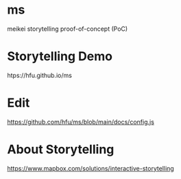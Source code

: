 # ms
meikei storytelling proof-of-concept (PoC)

# Storytelling Demo
htps://hfu.github.io/ms

# Edit
https://github.com/hfu/ms/blob/main/docs/config.js

# About Storytelling
https://www.mapbox.com/solutions/interactive-storytelling
